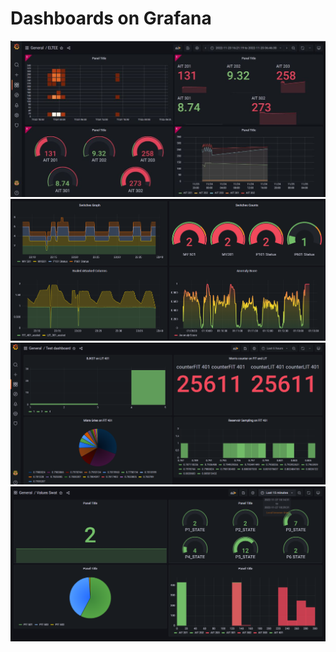 # Dashboards on Grafana


<img src="./pinaryazgandashboard.JPG" />
<br>
<img src="./swat_dashboard_2.png" />
<br>
<img src="./oscardashboard.png" />
<br>
<img src="./joaopinheiro.PNG" />

